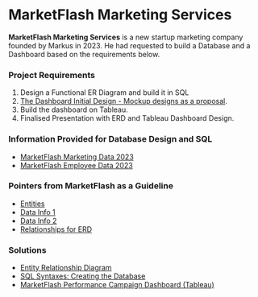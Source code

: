 # **MarketFlash Marketing Services**

**MarketFlash Marketing Services** is a new startup marketing company founded by Markus in 2023. He had requested to build a Database and a Dashboard based on the requirements below.

### Project Requirements
1. Design a Functional ER Diagram and build it in SQL
2. [The Dashboard Initial Design - Mockup designs as a proposal](https://github.com/ea-techcodes/Marketflash-Project/blob/main/Mock%20Dashboard.pdf).
3. Build the dashboard on Tableau.
4. Finalised Presentation with ERD and Tableau Dashboard Design.

### Information Provided for Database Design and SQL
- [MarketFlash Marketing Data 2023](https://github.com/ea-techcodes/Marketflash-Project/blob/main/Marketflash_marketing_data_2023csv.csv) 
- [MarketFlash Employee Data 2023](https://github.com/ea-techcodes/Marketflash-Project/blob/main/Marketflash_employee_data_2023.csv) 

### Pointers from MarketFlash as a Guideline
- [Entities](https://github.com/ea-techcodes/Marketflash-Project/blob/main/Marketflash_Entities.pdf)
- [Data Info 1](https://github.com/ea-techcodes/Marketflash-Project/blob/main/Marketflash%20Data_Worksheet1.pdf) 
- [Data Info 2](https://github.com/ea-techcodes/Marketflash-Project/blob/main/Marketflash%20Data_Worksheet2.pdf) 
- [Relationships for ERD](https://github.com/ea-techcodes/Marketflash-Project/blob/main/Marketflash%20Relationships.pdf)

### Solutions
- [Entity Relationship Diagram](https://github.com/ea-techcodes/Marketflash-Project/blob/main/Marketflash%20Entity%20Relationship%20Diagram.pdf)
- [SQL Syntaxes: Creating the Database](#sql-syntaxes)
- [MarketFlash Performance Campaign Dashboard (Tableau)](https://public.tableau.com/app/profile/ea.viz/viz/MarketFlash_PerformanceCampaign/Dashboard1)
